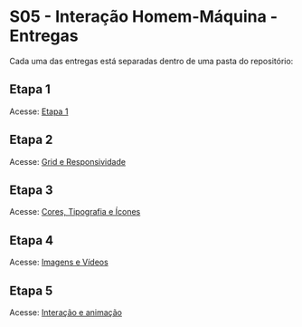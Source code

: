 # S05 - Interação Homem-Máquina - Entregas

Cada uma das entregas está separadas dentro de uma pasta do repositório:

## Etapa 1
Acesse: [Etapa 1](https://joaolucenalima.github.io/s05-ihm/)

## Etapa 2
Acesse: [Grid e Responsividade](https://joaolucenalima.github.io/s05-ihm/etapa-2/)

## Etapa 3
Acesse: [Cores, Tipografia e Ícones](https://joaolucenalima.github.io/s05-ihm/etapa-3/)

## Etapa 4
Acesse: [Imagens e Vídeos](https://joaolucenalima.github.io/s05-ihm/etapa-4/)

## Etapa 5
Acesse: [Interação e animação](https://joaolucenalima.github.io/s05-ihm/etapa-5/)